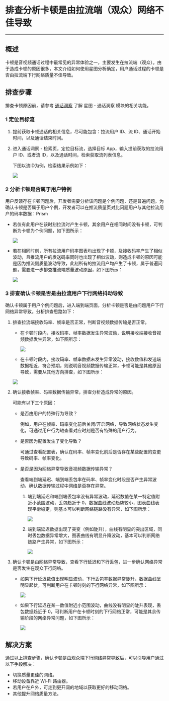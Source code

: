 # 排查分析卡顿是由拉流端（观众）网络不佳导致

- - -

## 概述

卡顿是音视频通话过程中最常见的异常体验之一，主要发生在拉流端（观众）。由于造成卡顿的原因很多，本文介绍如何使用星图分析确定，用户通话过程的卡顿是否由拉流端下行网络质量不佳导致。

## 排查步骤

<Note title="说明">

排查卡顿原因前，请参考 [通话洞察](/analytics-dashboard/guides/communication-insights/function-introduction) 了解 星图 - 通话洞察 模块的相关功能。
</Note>

### 1 定位目标流

1. 提前获取卡顿通话的相关信息，尽可能包含：拉流用户 ID、流 ID、通话开始时间，以及通话结束时间。

2. 进入通话洞察 - 检索页，定位目标流，选择目标 App，输入提前获取的拉流用户 ID、或者流 ID，以及通话时间，检索获取流列表信息。

    下图以流ID为例，检索结果示例如下：

    <Frame width="512" height="auto" caption=""><img src="https://doc-media.zego.im/sdk-doc/Pics/Prism/2_dingweimubiaoliu.png" /></Frame>


### 2 分析卡顿是否属于用户特例

用户反馈存在卡顿问题后，开发者需要分析该问题是个例问题，还是普遍问题。为确认卡顿是否属于用户个例，开发者可以在推流质量页对比问题用户与其他拉流用户的码率数据：Prism

- 若仅有此用户在该时刻拉流时产生卡顿，其余用户在相同时间没有卡顿，可判断为卡顿为个例问题，如下图所示：

    <Frame width="512" height="auto" caption=""><img src="https://doc-media.zego.im/sdk-doc/Pics/xingtu_anli/kadunpaicha_xiaxingwangluo/4_kadungeli.png" /></Frame>

- 若在相同时刻，所有拉流用户码率图表均出现了卡顿，及接收码率产生了相似波动，且推流用户的发送码率同时也出现了相似波动，则造成卡顿的原因可能是因为推流侧质量波动导致，此刻所有的拉流用户均产生了卡顿，属于普遍问题，需要进一步排查推流端质量波动原因，如下图所示：

  <Accordion title="普遍卡顿问题的码率与卡顿率示意图" defaultOpen="false">
      <Frame width="512" height="auto" caption=""><img src="https://doc-media.zego.im/sdk-doc/Pics/xingtu_anli/kadunpaicha_xiaxingwangluo/3_suoyouyonghukadun.png" /></Frame>
  </Accordion>




### 3 排查确认卡顿是否是由拉流用户下行网络抖动导致

确认卡顿属于用户个例问题后，进入端到端页面，分析卡顿是否是由问题用户下行网络异常导致。分析排查思路如下：

1. 排查拉流端接收码率、帧率是否正常，判断音视频数据传输是否正常。

    - 在卡顿时段内，接收码率、帧率数据发生异常波动，说明接收端接收音视频数据发生异常，如下图所示：

        <Frame width="512" height="auto" caption=""><img src="https://doc-media.zego.im/sdk-doc/Pics/xingtu_anli/kadunpaicha_xiaxingwangluo/5_zhenmalvyichang.png" /></Frame>

    - 在卡顿时段内，接收码率、帧率数据未发生异常波动，接收数值和发送端数据相近，符合预期，则说明音视频数据传输正常，卡顿可能是其他原因导致，需要从其他方向排查，如下图所示：

    <Accordion title="拉流端接受码率及帧率正常示意图" defaultOpen="false">
        <Frame width="512" height="auto" caption=""><img src="https://doc-media.zego.im/sdk-doc/Pics/xingtu_anli/kadunpaicha_xiaxingwangluo/6_zhenmalvzhengchang.png" /></Frame>
    </Accordion>

2. 确认接收帧率、码率数据传输异常，排查分析造成异常的原因。

    可能有以下三个原因：

    - 是否由用户的特殊行为导致？

        例如，用户在帧率、码率变化前后关闭/开启网络，导致网络状态发生变化，可通过用户行为轴查看对应时刻是否有特殊的用户行为。

    - 是否因为配置发生了变化导致？

        可通过查看配置表，确认在码率、帧率变化前后是否存在某些配置的变更导致码率、帧率变化。

    - 是否是因为网络异常导致音视频数据传输异常？

        查看端到端延迟、端到端丢包率在码率、帧率变化时段是否产生异常波动，确认数据传输过程中网络是否存在异常。

        1. 端到端延迟和端到端丢包率没有异常波动，延迟数值在某一特定值附近小范围波动，丢包趋近于 0，数据曲线波动趋势较小，图表曲线表现平滑稳定，则基本可以判断网络链路没有异常，如下图所示：

            <Accordion title="网络链路正常示意图" defaultOpen="false">
                <Frame width="512" height="auto" caption=""><img src="https://doc-media.zego.im/sdk-doc/Pics/xingtu_anli/kadunpaicha_xiaxingwangluo/8_duandoduanzhengchang.png" /></Frame>
            </Accordion>

        2. 端到端延迟数据出现了突变（例如陡升），曲线有明显的突出区域，同时丢包数据异常增大，图表曲线有明显升降波动，基本可以判断网络链路产生异常，如下图所示：

            <Frame width="512" height="auto" caption=""><img src="https://doc-media.zego.im/sdk-doc/Pics/xingtu_anli/kadunpaicha_xiaxingwangluo/11_duandaoduanyichang.png" /></Frame>

3. 确认卡顿是由网络异常导致，查看下行延迟和下行丢包，进一步确认网络异常是否发生在观众下行网络。

    - 如果下行延迟数值出现明显波动，下行丢包率数据异常陡升，数据曲线呈明显起伏，可判断用户在卡顿时刻的下行网络异常，如下图所示：
                
        <Frame width="512" height="auto" caption=""><img src="https://doc-media.zego.im/sdk-doc/Pics/xingtu_anli/kadunpaicha_xiaxingwangluo/13_xiaxingyichang.png" /></Frame>

    - 如果下行延迟在某一数值附近小范围波动，曲线没有明显的陡升表现，丢包数据趋近于 0，可判断用户在卡顿时刻的下行网络正常，可能是其余传输阶段的网络异常问题，如下图所示：
        
        <Accordion title="下行网络正常示意图" defaultOpen="false">
            <Frame width="512" height="auto" caption=""><img src="https://doc-media.zego.im/sdk-doc/Pics/xingtu_anli/kadunpaicha_xiaxingwangluo/10_xaixingzhengchang.png" /></Frame>
        </Accordion>

## 解决方案

通过以上排查步骤，确认卡顿是由观众端下行网络异常导致后，可以引导用户通过以下手段解决：
- 切换质量更佳的网络。
- 移动设备靠近 Wi-Fi 路由器。
- 若用户在户外，可走到更开阔的地域以获取更好的移动网络。
- 其他提升网络质量方法。
